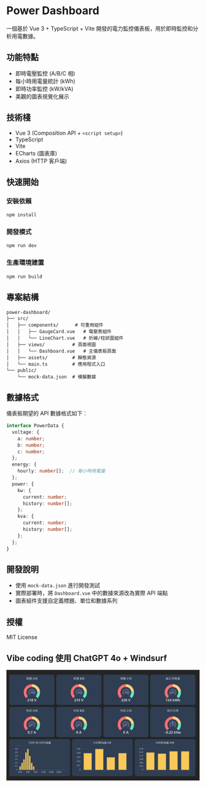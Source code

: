 # Power Dashboard 

一個基於 Vue 3 + TypeScript + Vite 開發的電力監控儀表板，用於即時監控和分析用電數據。

## 功能特點

- 即時電壓監控 (A/B/C 相)
- 每小時用電量統計 (kWh)
- 即時功率監控 (kW/kVA)
- 美觀的圖表視覺化展示

## 技術棧

- Vue 3 (Composition API + `<script setup>`)
- TypeScript
- Vite
- ECharts (圖表庫)
- Axios (HTTP 客戶端)

## 快速開始

### 安裝依賴

```bash
npm install
```

### 開發模式

```bash
npm run dev
```

### 生產環境建置

```bash
npm run build
```

## 專案結構

```
power-dashboard/
├── src/
│   ├── components/      # 可重用組件
│   │   ├── GaugeCard.vue   # 電壓表組件
│   │   └── LineChart.vue   # 折線/柱狀圖組件
│   ├── views/          # 頁面視圖
│   │   └── Dashboard.vue   # 主儀表板頁面
│   ├── assets/         # 靜態資源
│   └── main.ts         # 應用程式入口
└── public/
    └── mock-data.json  # 模擬數據
```

## 數據格式

儀表板期望的 API 數據格式如下：

```typescript
interface PowerData {
  voltage: {
    a: number;
    b: number;
    c: number;
  };
  energy: {
    hourly: number[];  // 每小時用電量
  };
  power: {
    kw: {
      current: number;
      history: number[];
    };
    kva: {
      current: number;
      history: number[];
    };
  };
}
```

## 開發說明

- 使用 `mock-data.json` 進行開發測試
- 實際部署時，將 `Dashboard.vue` 中的數據來源改為實際 API 端點
- 圖表組件支援自定義標題、單位和數據系列

## 授權

MIT License
## Vibe coding 使用 ChatGPT 4o + Windsurf
<img src="https://github.com/david0932/power-dashboard-vue3/blob/main/image/screenshot.png">
